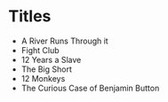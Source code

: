 # Titles

- A River Runs Through it
- Fight Club
- 12 Years a Slave
- The Big Short
- 12 Monkeys
- The Curious Case of Benjamin Button 
